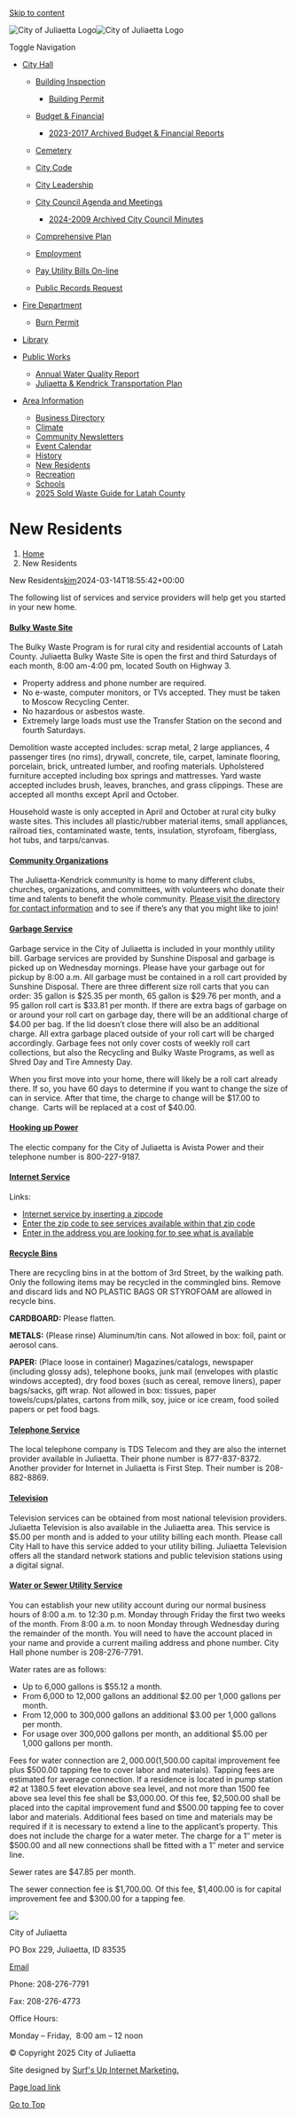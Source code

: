 [Skip to content](https://cityofjuliaetta.com/new-residents/)

![City of Juliaetta Logo](https://cityofjuliaetta.com/wp-content/uploads/2022/11/city-logo-white.png)![City of Juliaetta Logo](https://cityofjuliaetta.com/wp-content/uploads/2022/11/city-logo-blk.png)

Toggle Navigation

- [City Hall](https://cityofjuliaetta.com/city-hall)
  
  - [Building Inspection](https://cityofjuliaetta.com/city-hall/building-inspection)
    
    - [Building Permit](https://cityofjuliaetta.com/wp-content/uploads/2024/12/DOC123124-12312024122216.pdf)
  - [Budget &amp; Financial](https://cityofjuliaetta.com/city-hall/budget-financial)
    
    - [2023-2017 Archived Budget &amp; Financial Reports](https://cityofjuliaetta.com/city-hall/budget-financial/archived-budget-financial-reports)
  - [Cemetery](https://cityofjuliaetta.com/city-hall/cemetery)
  - [City Code](https://library.municode.com/id/juliaetta/codes/code_of_ordinances)
  - [City Leadership](https://cityofjuliaetta.com/city-hall/city-leadership)
  - [City Council Agenda and Meetings](https://cityofjuliaetta.com/city-hall/city-council-agenda-and-meetings)
    
    - [2024-2009 Archived City Council Minutes](https://cityofjuliaetta.com/city-hall/city-council-agenda-and-meetings/archived-city-council-agenda-and-meetings)
  - [Comprehensive Plan](https://cityofjuliaetta.com/city-hall/comprehensive-plan)
  - [Employment](https://cityofjuliaetta.com/city-hall/employment)
  - [Pay Utility Bills On-line](https://cityofjuliaetta.com/pay-utility-bills-on-line)
  - [Public Records Request](https://cityofjuliaetta.com/city-hall/public-records-request)
- [Fire Department](https://kendrick-juliaetta.com/kendrick-juliaetta-fire-dept)
  
  - [Burn Permit](https://cityofjuliaetta.com/wp-content/uploads/2022/12/Burn-Permit-2013.pdf)
- [Library](https://www.latahlibrary.org/juliaetta)
- [Public Works](https://cityofjuliaetta.com/public-works-2)
  
  - [Annual Water Quality Report](https://cityofjuliaetta.com/annual-water-quality-report)
  - [Juliaetta &amp; Kendrick Transportation Plan](https://cityofjuliaetta.com/wp-content/uploads/2022/11/Juliaetta-Kendrick-Transportation-Plan_2018-9-7.pdf)
- [Area Information](https://cityofjuliaetta.com/area-information-2)
  
  - [Business Directory](https://cityofjuliaetta.com/wp-content/uploads/2024/04/KJ-list-2024-1.pdf)
  - [Climate](https://cityofjuliaetta.com/climate)
  - [Community Newsletters](https://cityofjuliaetta.com/archived-newsletters)
  - [Event Calendar](https://kendrick-juliaetta.com/events-calendar?view=calendar&month=11-2022)
  - [History](https://cityofjuliaetta.com/history)
  - [New Residents](https://cityofjuliaetta.com/new-residents)
  - [Recreation](https://cityofjuliaetta.com/recreation)
  - [Schools](https://www.sd283.org)
  - [2025 Sold Waste Guide for Latah County](https://cityofjuliaetta.com/wp-content/uploads/2025/01/2025-Rural-Cities-Brochure-.pdf)

# New Residents

1. [Home](https://cityofjuliaetta.com)
2. New Residents

New Residents[kim](https://cityofjuliaetta.com/author/kim "Posts by kim")2024-03-14T18:55:42+00:00

The following list of services and service providers will help get you started in your new home.

#### [Bulky Waste Site](https://cityofjuliaetta.com/new-residents/)

The Bulky Waste Program is for rural city and residential accounts of Latah County. Juliaetta Bulky Waste Site is open the first and third Saturdays of each month, 8:00 am-4:00 pm, located South on Highway 3.

- Property address and phone number are required.
- No e-waste, computer monitors, or TVs accepted. They must be taken to Moscow Recycling Center.
- No hazardous or asbestos waste.
- Extremely large loads must use the Transfer Station on the second and fourth Saturdays.

Demolition waste accepted includes: scrap metal, 2 large appliances, 4 passenger tires (no rims), drywall, concrete, tile, carpet, laminate flooring, porcelain, brick, untreated lumber, and roofing materials. Upholstered furniture accepted including box springs and mattresses. Yard waste accepted includes brush, leaves, branches, and grass clippings. These are accepted all months except April and October.

Household waste is only accepted in April and October at rural city bulky waste sites. This includes all plastic/rubber material items, small appliances, railroad ties, contaminated waste, tents, insulation, styrofoam, fiberglass, hot tubs, and tarps/canvas.

#### [Community Organizations](https://cityofjuliaetta.com/new-residents/)

The Juliaetta-Kendrick community is home to many different clubs, churches, organizations, and committees, with volunteers who donate their time and talents to benefit the whole community. [Please visit the directory for contact information](https://kendrick-juliaetta.com/directory) and to see if there’s any that you might like to join!

#### [Garbage Service](https://cityofjuliaetta.com/new-residents/)

Garbage service in the City of Juliaetta is included in your monthly utility bill. Garbage services are provided by Sunshine Disposal and garbage is picked up on Wednesday mornings. Please have your garbage out for pickup by 8:00 a.m. All garbage must be contained in a roll cart provided by Sunshine Disposal. There are three different size roll carts that you can order: 35 gallon is $25.35 per month, 65 gallon is $29.76 per month, and a 95 gallon roll cart is $33.81 per month. If there are extra bags of garbage on or around your roll cart on garbage day, there will be an additional charge of $4.00 per bag. If the lid doesn’t close there will also be an additional charge. All extra garbage placed outside of your roll cart will be charged accordingly. Garbage fees not only cover costs of weekly roll cart collections, but also the Recycling and Bulky Waste Programs, as well as Shred Day and Tire Amnesty Day.

When you first move into your home, there will likely be a roll cart already there. If so, you have 60 days to determine if you want to change the size of can in service. After that time, the charge to change will be $17.00 to change.  Carts will be replaced at a cost of $40.00.

#### [Hooking up Power](https://cityofjuliaetta.com/new-residents/)

The electic company for the City of Juliaetta is Avista Power and their telephone number is 800-227-9187.

#### [Internet Service](https://cityofjuliaetta.com/new-residents/)

Links:

- [Internet service by inserting a zipcode](https://www.highspeedinternet.com)
- [Enter the zip code to see services available within that zip code](https://www.inmyarea.com/internet)
- [Enter in the address you are looking for to see what is available](https://www.inmyarea.com/internet)

#### [Recycle Bins](https://cityofjuliaetta.com/new-residents/)

There are recycling bins in at the bottom of 3rd Street, by the walking path. Only the following items may be recycled in the commingled bins. Remove and discard lids and NO PLASTIC BAGS OR STYROFOAM are allowed in recycle bins.

**CARDBOARD:** Please flatten.

**METALS:** (Please rinse) Aluminum/tin cans. Not allowed in box: foil, paint or aerosol cans.

**PAPER:** (Place loose in container) Magazines/catalogs, newspaper (including glossy ads), telephone books, junk mail (envelopes with plastic windows accepted), dry food boxes (such as cereal, remove liners), paper bags/sacks, gift wrap. Not allowed in box: tissues, paper towels/cups/plates, cartons from milk, soy, juice or ice cream, food soiled papers or pet food bags.

#### [Telephone Service](https://cityofjuliaetta.com/new-residents/)

The local telephone company is TDS Telecom and they are also the internet provider available in Juliaetta. Their phone number is 877-837-8372. Another provider for Internet in Juliaetta is First Step. Their number is 208-882-8869.

#### [Television](https://cityofjuliaetta.com/new-residents/)

Television services can be obtained from most national television providers. Juliaetta Television is also available in the Juliaetta area. This service is $5.00 per month and is added to your utility billing each month. Please call City Hall to have this service added to your utility billing. Juliaetta Television offers all the standard network stations and public television stations using a digital signal.

#### [Water or Sewer Utility Service](https://cityofjuliaetta.com/new-residents/)

You can establish your new utility account during our normal business hours of 8:00 a.m. to 12:30 p.m. Monday through Friday the first two weeks of the month. From 8:00 a.m. to noon Monday through Wednesday during the remainder of the month. You will need to have the account placed in your name and provide a current mailing address and phone number. City Hall phone number is 208-276-7791.

Water rates are as follows:

- Up to 6,000 gallons is $55.12 a month.
- From 6,000 to 12,000 gallons an additional $2.00 per 1,000 gallons per month.
- From 12,000 to 300,000 gallons an additional $3.00 per 1,000 gallons per month.
- For usage over 300,000 gallons per month, an additional $5.00 per 1,000 gallons per month.

Fees for water connection are $2,000.00 ($1,500.00 capital improvement fee plus $500.00 tapping fee to cover labor and materials). Tapping fees are estimated for average connection. If a residence is located in pump station #2 at 1380.5 feet elevation above sea level, and not more than 1500 fee above sea level this fee shall be $3,000.00. Of this fee, $2,500.00 shall be placed into the capital improvement fund and $500.00 tapping fee to cover labor and materials. Additional fees based on time and materials may be required if it is necessary to extend a line to the applicant’s property. This does not include the charge for a water meter. The charge for a 1″ meter is $500.00 and all new connections shall be fitted with a 1″ meter and service line.

Sewer rates are $47.85 per month.

The sewer connection fee is $1,700.00. Of this fee, $1,400.00 is for capital improvement fee and $300.00 for a tapping fee.

![](https://cityofjuliaetta.com/wp-content/uploads/2022/11/city-logo-white.png)

City of Juliaetta

PO Box 229, Juliaetta, ID 83535

[Email](mailto:info@cityofjuliaetta.com)

Phone: 208-276-7791

Fax: 208-276-4773

Office Hours:

Monday – Friday,  8:00 am – 12 noon

© Copyright 2025 City of Juliaetta

Site designed by [Surf's Up Internet Marketing.](https://surfisup.com)

[Page load link](https://cityofjuliaetta.com/new-residents)

[Go to Top](https://cityofjuliaetta.com/new-residents)